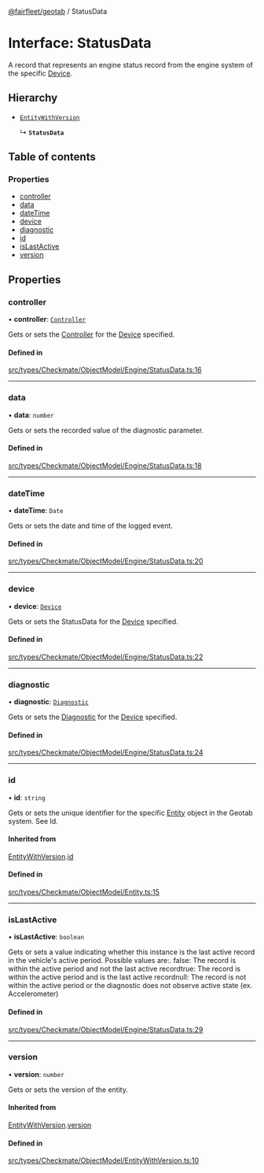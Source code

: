 [@fairfleet/geotab](../README.md) / StatusData

# Interface: StatusData

A record that represents an engine status record from the
 engine system of the specific [Device](Device.md).

## Hierarchy

- [`EntityWithVersion`](EntityWithVersion.md)

  ↳ **`StatusData`**

## Table of contents

### Properties

- [controller](StatusData.md#controller)
- [data](StatusData.md#data)
- [dateTime](StatusData.md#datetime)
- [device](StatusData.md#device)
- [diagnostic](StatusData.md#diagnostic)
- [id](StatusData.md#id)
- [isLastActive](StatusData.md#islastactive)
- [version](StatusData.md#version)

## Properties

### controller

• **controller**: [`Controller`](Controller.md)

Gets or sets the [Controller](Controller.md) for the [Device](Device.md) specified.

#### Defined in

[src/types/Checkmate/ObjectModel/Engine/StatusData.ts:16](https://github.com/fairfleet/geotab/blob/b682f10/src/types/Checkmate/ObjectModel/Engine/StatusData.ts#L16)

___

### data

• **data**: `number`

Gets or sets the recorded value of the diagnostic parameter.

#### Defined in

[src/types/Checkmate/ObjectModel/Engine/StatusData.ts:18](https://github.com/fairfleet/geotab/blob/b682f10/src/types/Checkmate/ObjectModel/Engine/StatusData.ts#L18)

___

### dateTime

• **dateTime**: `Date`

Gets or sets the date and time of the logged event.

#### Defined in

[src/types/Checkmate/ObjectModel/Engine/StatusData.ts:20](https://github.com/fairfleet/geotab/blob/b682f10/src/types/Checkmate/ObjectModel/Engine/StatusData.ts#L20)

___

### device

• **device**: [`Device`](Device.md)

Gets or sets the StatusData for the [Device](Device.md) specified.

#### Defined in

[src/types/Checkmate/ObjectModel/Engine/StatusData.ts:22](https://github.com/fairfleet/geotab/blob/b682f10/src/types/Checkmate/ObjectModel/Engine/StatusData.ts#L22)

___

### diagnostic

• **diagnostic**: [`Diagnostic`](Diagnostic.md)

Gets or sets the [Diagnostic](Diagnostic.md) for the [Device](Device.md) specified.

#### Defined in

[src/types/Checkmate/ObjectModel/Engine/StatusData.ts:24](https://github.com/fairfleet/geotab/blob/b682f10/src/types/Checkmate/ObjectModel/Engine/StatusData.ts#L24)

___

### id

• **id**: `string`

Gets or sets the unique identifier for the specific [Entity](Entity.md) object in the Geotab system. See Id.

#### Inherited from

[EntityWithVersion](EntityWithVersion.md).[id](EntityWithVersion.md#id)

#### Defined in

[src/types/Checkmate/ObjectModel/Entity.ts:15](https://github.com/fairfleet/geotab/blob/b682f10/src/types/Checkmate/ObjectModel/Entity.ts#L15)

___

### isLastActive

• **isLastActive**: `boolean`

Gets or sets a value indicating whether this instance is the last active record in the vehicle's active period. Possible values are:.
 <list type="bullet"><item><description>false: The record is within the active period and not the last active record</description></item><item><description>true: The record is within the active period and is the last active record</description></item><item><description>null: The record is not within the active period or the diagnostic does not observe active state (ex. Accelerometer)</description></item></list>

#### Defined in

[src/types/Checkmate/ObjectModel/Engine/StatusData.ts:29](https://github.com/fairfleet/geotab/blob/b682f10/src/types/Checkmate/ObjectModel/Engine/StatusData.ts#L29)

___

### version

• **version**: `number`

Gets or sets the version of the entity.

#### Inherited from

[EntityWithVersion](EntityWithVersion.md).[version](EntityWithVersion.md#version)

#### Defined in

[src/types/Checkmate/ObjectModel/EntityWithVersion.ts:10](https://github.com/fairfleet/geotab/blob/b682f10/src/types/Checkmate/ObjectModel/EntityWithVersion.ts#L10)
